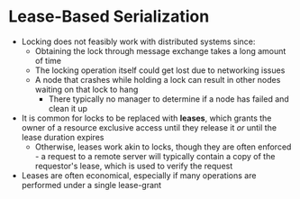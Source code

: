 # Lease-Based Serialization
- Locking does not feasibly work with distributed systems since:
    - Obtaining the lock through message exchange takes a long amount of time
    - The locking operation itself could get lost due to networking issues
    - A node that crashes while holding a lock can result in other nodes waiting on that lock to hang
        - There typically no manager to determine if a node has failed and clean it up
- It is common for locks to be replaced with **leases**, which grants the owner of a resource exclusive access until they release it *or* until the lease duration expires
    - Otherwise, leases work akin to locks, though they are often enforced - a request to a remote server will typically contain a copy of the requestor's lease, which is used to verify the request
- Leases are often economical, especially if many operations are performed under a single lease-grant